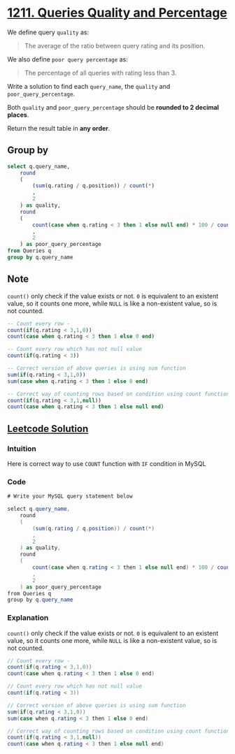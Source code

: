 # [1211.  Queries Quality and Percentage](https://leetcode.com/problems/queries-quality-and-percentage/)


We define query  `quality`  as:

> The average of the ratio between query rating and its position.

We also define  `poor query percentage`  as:

> The percentage of all queries with rating less than 3.

Write a solution to find each  `query_name`, the  `quality`  and  `poor_query_percentage`.

Both  `quality`  and  `poor_query_percentage`  should be  **rounded to 2 decimal places**.

Return the result table in  **any order**.


## Group by 

```sql
select q.query_name, 
    round
    (
        (sum(q.rating / q.position)) / count(*)
        ,
        2
    ) as quality,
    round
    (
        count(case when q.rating < 3 then 1 else null end) * 100 / count(*)
        ,
        2
    ) as poor_query_percentage
from Queries q
group by q.query_name
```

## Note

`count()` only check if the value exists or not. `0` is equivalent to an existent value, so it counts one more, while `NULL` is like a non-existent value, so is not counted.

```sql
-- Count every row - 
count(if(q.rating < 3,1,0)) 
count(case when q.rating < 3 then 1 else 0 end) 

-- Count every row which has not null value 
count(if(q.rating < 3))

-- Correct version of above queries is using sum function
sum(if(q.rating < 3,1,0)) 
sum(case when q.rating < 3 then 1 else 0 end) 

-- Correct way of counting rows based on condition using count function
count(if(q.rating < 3,1,null))
count(case when q.rating < 3 then 1 else null end) 
```

## [Leetcode Solution](https://leetcode.com/problems/queries-quality-and-percentage/solutions/3999759/mysql-count-function-with-if-condition/)


### Intuition

Here is correct way to use  `COUNT`  function with  `IF`  condition in MySQL

### Code

```csharp
# Write your MySQL query statement below

select q.query_name, 
    round
    (
        (sum(q.rating / q.position)) / count(*)
        ,
        2
    ) as quality,
    round
    (
        count(case when q.rating < 3 then 1 else null end) * 100 / count(*)
        ,
        2
    ) as poor_query_percentage
from Queries q
group by q.query_name
```

### Explanation

`count()`  only check if the value exists or not.  `0`  is equivalent to an existent value, so it counts one more, while  `NULL`  is like a non-existent value, so is not counted.

```csharp
// Count every row - 
count(if(q.rating < 3,1,0)) 
count(case when q.rating < 3 then 1 else 0 end) 

// Count every row which has not null value 
count(if(q.rating < 3))

// Correct version of above queries is using sum function
sum(if(q.rating < 3,1,0)) 
sum(case when q.rating < 3 then 1 else 0 end) 

// Correct way of counting rows based on condition using count function
count(if(q.rating < 3,1,null))
count(case when q.rating < 3 then 1 else null end) 
```
